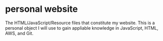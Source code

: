 # personal website
 The HTML/JavaScript/Resource files that constitute my website.
 This is a personal object I will use to gain appliable knowledge in JavaScript, HTML, AWS, and Git.